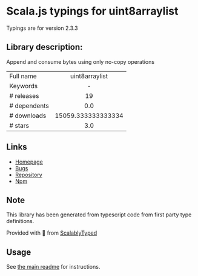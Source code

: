 
# Scala.js typings for uint8arraylist

Typings are for version 2.3.3

## Library description:
Append and consume bytes using only no-copy operations

|                    |                 |
| ------------------ | :-------------: |
| Full name          | uint8arraylist |
| Keywords           | - |
| # releases         | 19 |
| # dependents       | 0.0 |
| # downloads        | 15059.333333333334 |
| # stars            | 3.0 |

## Links
- [Homepage](https://github.com/achingbrain/uint8arraylist#readme)
- [Bugs](https://github.com/achingbrain/uint8arraylist/issues)
- [Repository](https://github.com/achingbrain/uint8arraylist)
- [Npm](https://www.npmjs.com/package/uint8arraylist)
    


## Note
This library has been generated from typescript code from first party type definitions.

Provided with :purple_heart: from [ScalablyTyped](https://github.com/oyvindberg/ScalablyTyped)

## Usage
See [the main readme](../../readme.md) for instructions.


